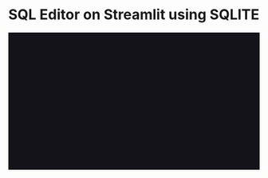 # SQL Editor on Streamlit using SQLITE

![](https://github.com/vikrantshelke/Week_3/blob/main/sqlite-streamlit-main/data/sqlite_streamlit.gif)

